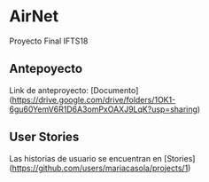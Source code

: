 # AirNet
Proyecto Final IFTS18

## Antepoyecto 
Link de anteproyecto: [Documento] (https://drive.google.com/drive/folders/1OK1-6gu60YemV6R1D6A3omPxOAXJ9LqK?usp=sharing)

## User Stories
Las historias de usuario se encuentran en [Stories] (https://github.com/users/mariacasola/projects/1)
